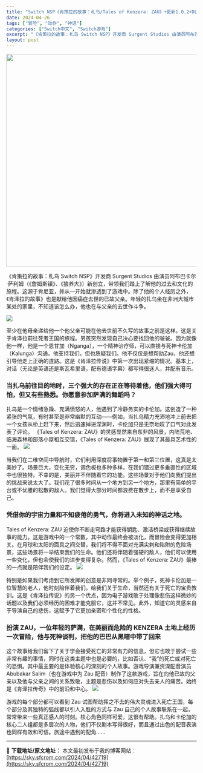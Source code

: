 ```yaml
---
title: "Switch NSP《肯策拉的故事：札乌/Tales of Kenzera: ZAU》+更新1.0.2+DLC 中文 248M"
date: 2024-04-26
tags: ["冒险", "动作", "神话"]
categories: ["Switch中文", "Switch游戏"]
excerpt: "《肯策拉的故事：札乌 Switch NSP》开发商 Surgent Studios 由演员阿布巴卡尔·萨利姆（《詹姆斯镇》、《狼养大》）新创立，带领我们踏上了解他的过去和文化的旅程。这源于肯尼亚，并从一开始就渗透到了游戏中。除了他的个人经历之外，《肯泽拉的故事》也是献给他因癌症去世的已故父亲。年轻的&hellip;"
layout: post
---
```


<img class="size-full wp-image-42461 aligncenter" src="https://sky.sfcrom.com/wp-content/uploads/2024/04/20240425134020-6c4c3.jpeg" alt="" width="1000" height="562" />

《肯策拉的故事：札乌 Switch NSP》开发商 Surgent Studios 由演员阿布巴卡尔·萨利姆（《詹姆斯镇》、《狼养大》）新创立，带领我们踏上了解他的过去和文化的旅程。这源于肯尼亚，并从一开始就渗透到了游戏中。除了他的个人经历之外，《肯泽拉的故事》也是献给他因癌症去世的已故父亲。年轻的扎乌坐在非洲大城市某处的家里，不知道该怎么办，他也在与父亲的去世作斗争。

<img src="https://sky.sfcrom.com/wp-content/uploads/2024/04/20240426115532-ed325.jpeg" />

<span>至少在他母亲递给他一个他父亲可能在他去世前不久写的故事之前是这样。这是关于肯泽拉前往死者王国的旅程。男孩突然发现自己决心要找回他的爸爸。因为就像他一样，他是一个恩甘加（Nganga），一个精神治疗师，可以直接与死神卡伦加（Kalunga）沟通。他支持我们，但也质疑我们。他不仅仅是想帮助Zau，他还想引导他走上正确的道路。这是《肯泽拉传说》中第一次出现紧缩的情况。基本上，对话（无论是英语还是斯瓦希里语，配有德语字幕）都写得很迷人，并配有音乐。</span>
<h3><span>当扎乌前往目的地时，三个强大的存在正在等待着他，他们强大得可怕，但又有些熟悉。你愿意参加萨满的舞蹈吗？</span></h3>
<span>扎乌是一个情绪急躁、充满愤怒的人，他遇到了冷静务实的卡伦加。这创造了一种紧张的气氛，有时甚至是非常幽默的互动——例如，当扎乌精力充沛地冲上前去把一个女孩从桥上赶下来，然后迅速掉进深渊时，卡伦加只是无奈地叹了口气对此发表了评论。 《Tales of Kenzera: ZAU》的灵感显然来自东非的风景，内陆荒地、临海森林和部落小屋相互交错，《Tales of Kenzera: ZAU》展现了其最具艺术性的一面。</span>

<img src="https://sky.sfcrom.com/wp-content/uploads/2024/04/20240426115536-3d7b9.jpeg" />

<span>当我们在二维空间中导航时，它们利用深度将事物置于第一和第三位置，这真是太美妙了。场景巨大，变化无穷，调色板也多种多样，在我们错过更多垂直性的区域中也很独特。不幸的是，美丽并不伴随着它的功能。这些场景对于他们向我们提出的挑战来说太大了。我们花了很多时间从一个地方到另一个地方，那里有简单的平台或不优雅的松散的敌人。我们觉得大部分时间都浪费在散步上，而不是享受自己。</span>
<h3><span>凭借你的宇宙力量和不知疲倦的勇气，你将进入未知的神话之地。</span></h3>
<span>Tales of Kenzera: ZAU 迫使你不断走弯路才能获得钥匙、激活桥梁或获得继续故事的能力。这是游戏中的一个常数，其中动作最终会被淡化，而冒险会变得更加相关。在月球和太阳的面具之间交替，我们将不得不面对充满尖刺和陷阱的危险场景，这些场景将一举结束我们的生命。他们还将伴随着强硬的敌人，他们可以使用一些变化，但也会使我们的进步变得复杂。然而，《Tales of Kenzera: ZAU》最棒的一点就是陪伴我们的设定。</span>

<img src="https://sky.sfcrom.com/wp-content/uploads/2024/04/20240426115538-d9e7d.jpeg" />

<span>特别是如果我们考虑到它所发挥的创意是非同寻常的。举个例子，死神卡伦加是一位智慧的老人，他时刻陪伴着我们，给我们关于生命，当然还有关于死亡的宝贵教训。这是《肯泽拉传说》的另一个优点，因为电子游戏敢于处理像悲伤这样微妙的话题以及我们必须经历的困难才能克服它，这并不常见。此外，知道它的灵感来自于导演自己的悲伤，这赋予了它更加亲密和个性化的性格。</span>
<h3><span>扮演 ZAU，一位年轻的萨满，在美丽而危险的 KENZERA 土地上经历一次冒险，他与死神谈判，把他的巴巴从黑暗中带了回来</span></h3>
<span>这个故事给我们留下了关于学会接受死亡的非常有力的信息，但它也敢于尝试一些非常有趣的事情，同时在这类主题中也是必要的，比如否认、“我”的死亡或对死亡的恐惧。其中最主要的是体验核心的深刻的个人故事。游戏导演兼资深配音演员 Abubakar Salim（也在游戏中为 Zau 配音）制作了这款游戏，旨在向他已故的父亲以及他与父亲之间的关系致敬，主题是悲伤以及如何应对失去亲人的痛苦。始终是《肯泽拉传奇》中的前沿和中心。</span>

<img src="https://sky.sfcrom.com/wp-content/uploads/2024/04/20240426115540-e5a1b.jpeg" />

游戏的每个部分都可以看到 Zau 试图帮助挥之不去的伟大灵魂进入死亡王国，每个部分及其独特的弧线都以引人入胜的方式与 Zau 自己的个人故事联系在一起，常常带来一些真正感人的时刻。核心角色同样可爱，这很有帮助。扎乌和卡伦加的核心二人组都是多层次的人物，他们不仅剧本写得很好，而且通过出色的配音表演也同样有效和可信。旅途中遇到的配角……

---
📖 **下载地址/原文地址：** 本文最初发布于我的博客网站：[https://sky.sfcrom.com/2024/04/42719](https://sky.sfcrom.com/2024/04/42719)
